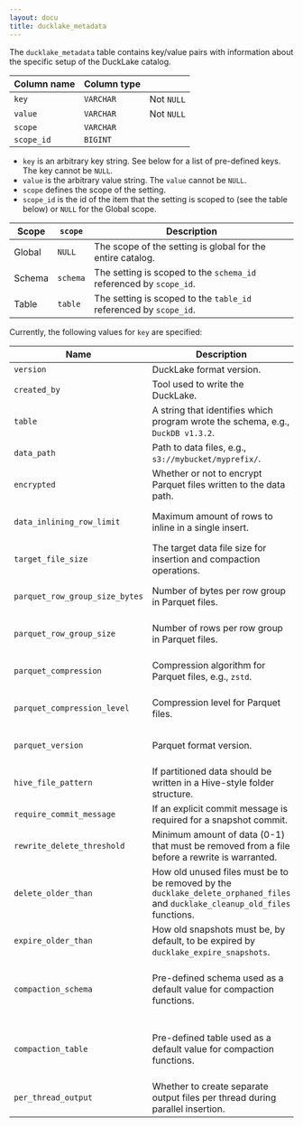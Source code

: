 ```yaml
---
layout: docu
title: ducklake_metadata
---
```


The `ducklake_metadata` table contains key/value pairs with information about the specific setup of the DuckLake catalog.

| Column name | Column type |             |
| ----------- | ----------- | ----------- |
| `key`       | `VARCHAR`   | Not `NULL`  |
| `value`     | `VARCHAR`   | Not `NULL`  |
| `scope`     | `VARCHAR`   |             |
| `scope_id`  | `BIGINT`    |             |

- `key` is an arbitrary key string. See below for a list of pre-defined keys. The key cannot be `NULL`.
- `value` is the arbitrary value string. The `value` cannot be `NULL`.
- `scope` defines the scope of the setting.
- `scope_id` is the id of the item that the setting is scoped to (see the table below) or `NULL` for the Global scope.

| Scope          | `scope` | Description                                                            |
| -------------- | ------- | ---------------------------------------------------------------------- |
| Global         | `NULL`  | The scope of the setting is global for the entire catalog.             |
| Schema         | `schema`| The setting is scoped to the `schema_id` referenced by `scope_id`.     |
| Table          | `table` | The setting is scoped to the `table_id` referenced by `scope_id`.      |

Currently, the following values for `key` are specified:

| Name                           | Description                                                                                                                    | Notes                                                                                                       | Scope(s)              |
|--------------------------------|--------------------------------------------------------------------------------------------------------------------------------|-------------------------------------------------------------------------------------------------------------|-----------------------|
| `version`                      | DuckLake format version.                                                                                                       |                                                                                                             | Global                |
| `created_by`                   | Tool used to write the DuckLake.                                                                                               |                                                                                                             | Global                |
| `table`                        | A string that identifies which program wrote the schema, e.g., `DuckDB v1.3.2`.                                                |                                                                                                             | Global                |
| `data_path`                    | Path to data files, e.g., `s3://mybucket/myprefix/`.                                                                           | Has to end in `/`                                                                                           | Global                |
| `encrypted`                    | Whether or not to encrypt Parquet files written to the data path.                                                              | `'true'` or `'false'`                                                                                       | Global                |
| `data_inlining_row_limit`      | Maximum amount of rows to inline in a single insert.                                                                           |                                                                                                             | Global, Schema, Table |
| `target_file_size`             | The target data file size for insertion and compaction operations.                                                             |                                                                                                             | Global, Schema, Table |
| `parquet_row_group_size_bytes` | Number of bytes per row group in Parquet files.                                                                                |                                                                                                             | Global, Schema, Table |
| `parquet_row_group_size`       | Number of rows per row group in Parquet files.                                                                                 |                                                                                                             | Global, Schema, Table |
| `parquet_compression`          | Compression algorithm for Parquet files, e.g., `zstd`.                                                                         | `uncompressed`, `snappy`, `gzip`, `zstd`, `brotli`, `lz4`, `lz4_raw`                                        | Global, Schema, Table |
| `parquet_compression_level`    | Compression level for Parquet files.                                                                                           |                                                                                                             | Global, Schema, Table |
| `parquet_version`              | Parquet format version.                                                                                                        | `1` or `2`                                                                                                  | Global, Schema, Table |
| `hive_file_pattern`            | If partitioned data should be written in a Hive-style folder structure.                                                        | `'true'` or `'false'`                                                                                       | Global  |
| `require_commit_message`       | If an explicit commit message is required for a snapshot commit.                                                               | `'true'` or `'false'`                                                                                       | Global |
| `rewrite_delete_threshold`     | Minimum amount of data (0-1) that must be removed from a file before a rewrite is warranted.                                   | Value between `0` and `1`                                                                                   | Global |
| `delete_older_than`            | How old unused files must be to be removed by the `ducklake_delete_orphaned_files` and `ducklake_cleanup_old_files` functions. | Duration string (e.g., `7d`, `24h`)                                                                         | Global |
| `expire_older_than`            | How old snapshots must be, by default, to be expired by `ducklake_expire_snapshots`.                                           | Duration string (e.g., `30d`)                                                                               | Global |
| `compaction_schema`            | Pre-defined schema used as a default value for compaction functions.                                                           | Used by `ducklake_flush_inlined_data`, `ducklake_merge_adjacent_files`, `ducklake_rewrite_data_files`, etc. | Global |
| `compaction_table`             | Pre-defined table used as a default value for compaction functions.                                                            | Used by `ducklake_flush_inlined_data`, `ducklake_merge_adjacent_files`, `ducklake_rewrite_data_files`, etc. | Global |
| `per_thread_output`            | Whether to create separate output files per thread during parallel insertion.                                                  | `'true'` or `'false'`                                                                                       | Global |
